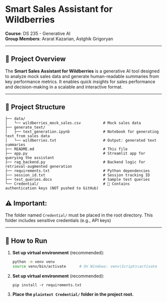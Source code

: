 # Smart Sales Assistant for Wildberries  
**Course**: DS 235 - Generative AI  
**Group Members**: Ararat Kazarian, Astghik Grigoryan  

---

## 📌 Project Overview

The **Smart Sales Assistant for Wildberries** is a generative AI tool designed to analyze mock sales data and generate human-readable summaries from key performance metrics. It enables quick insights for sales performance and decision-making in a scalable and interactive format.

---

## 📁 Project Structure

```plaintext
├── data/
│   └── wildberries_mock_sales.csv          # Mock sales data
├── generate_text/
│   ├── text_generation.ipynb               # Notebook for generating text from sales data
│   └── wildberries.txt                     # Output: generated text summaries
├── README.md                               # This file
├── app.py                                  # Streamlit app for querying the assistant
├── rag_backend.py                          # Backend logic for retrieval-augmented generation
├── requirements.txt                        # Python dependencies
├── session_id.txt                          # Session tracking ID
├── test_queries.docx                       # Sample test queries
└── Credential/                             # 🔐 Contains authentication keys (NOT pushed to GitHub)
```

## ⚠️ **Important**:  
The folder named `Credential/` must be placed in the root directory. This folder includes sensitive credentials (e.g., API keys)

---

## 🚀 How to Run

1. **Set up virtual environment** (recommended):
   ```bash
   python -m venv venv
   source venv/bin/activate      # On Windows: venv\Scripts\activate
   ```
2. **Set up virtual environment** (recommended):
   ```nginx
   pip install -r requirements.txt
   ```
3. **Place the ```plaintext Credential/``` folder in the project root.**
